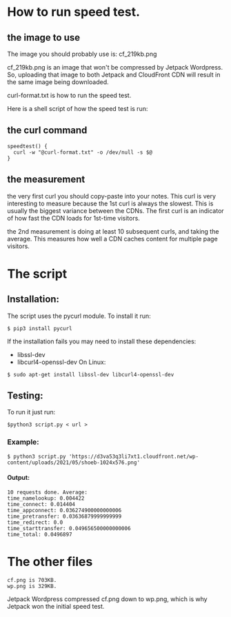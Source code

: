# How to run speed test.

## the image to use

The image you should probably use is: cf_219kb.png

cf_219kb.png is an image that won't be compressed by Jetpack Wordpress. So,
uploading that image to both Jetpack and CloudFront CDN will result in the same
image being downloaded.

curl-format.txt is how to run the speed test.

Here is a shell script of how the speed test is run:

## the curl command

```
speedtest() {
  curl -w "@curl-format.txt" -o /dev/null -s $@
}
```

## the measurement

the very first curl you should copy-paste into your notes. This curl is very
interesting to measure because the 1st curl is always the slowest. This is
usually the biggest variance between the CDNs. The first curl is an indicator
of how fast the CDN loads for 1st-time visitors.

the 2nd measurement is doing at least 10 subsequent curls, and taking the average.
This measures how well a CDN caches content for multiple page visitors.
# The script

## Installation:
The script uses the pycurl module. To install it run:

```
$ pip3 install pycurl
```

If the installation fails you may need to install these dependencies:
- libssl-dev 
- libcurl4-openssl-dev
On Linux:

```
$ sudo apt-get install libssl-dev libcurl4-openssl-dev
```

## Testing:

To run it just run:

```
$python3 script.py < url >
```
### Example:
```
$ python3 script.py 'https://d3va53q3li7xt1.cloudfront.net/wp-content/uploads/2021/05/shoeb-1024x576.png'
```
#### Output:
```
10 requests done. Average:
time_namelookup: 0.004422
time_connect: 0.014404
time_appconnect: 0.036274900000000006
time_pretransfer: 0.03636879999999999
time_redirect: 0.0
time_starttransfer: 0.049656500000000006
time_total: 0.0496897
```

# The other files

```
cf.png is 703KB.
wp.png is 329KB.
```

Jetpack Wordpress compressed cf.png down to wp.png, which is why Jetpack won
the initial speed test.
